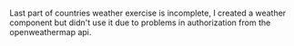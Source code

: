 Last part of countries weather exercise is incomplete, I created a weather component but didn't use it due to problems in authorization from the openweathermap api.
